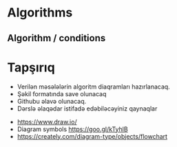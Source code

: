 # Algorithms
## Algorithm / conditions

# Tapşırıq

- Verilən məsələlərin algoritm diaqramları hazırlanacaq.
- Şəkil formatında save olunacaq
- Githubu əlavə olunacaq.
- Dərslə əlaqədar istifadə edəbiləcəyiniz qaynaqlar

>
- https://www.draw.io/
- Diagram symbols https://goo.gl/kTyhlB
- https://creately.com/diagram-type/objects/flowchart
